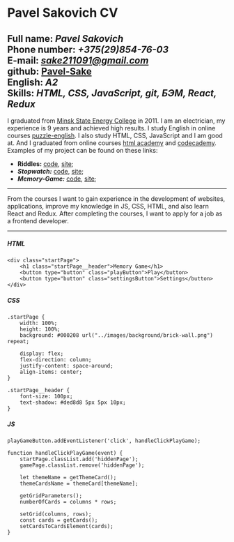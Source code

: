 # Pavel Sakovich CV 

**Full name:** *Pavel Sakovich*  
**Phone number:** *+375(29)854-76-03*   
**E-mail:** *sake211091@gmail.com*   
**github:** [Pavel-Sake](https://github.com/Pavel-Sake)    
**English:** *A2*   
**Skills:** *HTML, CSS, JavaScript, git, БЭМ, React, Redux*
---    


I graduated from [Minsk State Energy College](http://newmgek.unibel.by/) in 2011.
I am an electrician, my experience is 9 years and achieved high results.
I study English in online courses [puzzle-english](https://en.puzzle-english.com/).  I also study HTML, CSS, JavaScript and I am good at.
And I graduated from online courses [html academy](https://htmlacademy.ru/profile/id1017129/achievements) and [codecademy](https://www.codecademy.com/profiles/course4639845410).
Examples of my project can be found on these links:

* **Riddles:** [code](https://github.com/Pavel-Sake/riddles), [site](https://pavel-sake.github.io/riddles/);
* ***Stopwatch:*** [code](https://github.com/Pavel-Sake/stopwatch), [site](https://pavel-sake.github.io/stopwatch/);
* ***Memory-Game:*** [code](https://github.com/Pavel-Sake/Memory-Game), [site](https://pavel-sake.github.io/Memory-Game/);

---

From the courses I want to gain experience in the development of websites,
applications, improve my knowledge in JS, CSS, HTML, and also learn React and Redux.
After completing the courses, I want to apply for a job as a frontend developer.

---

##### HTML

```
<div class="startPage">
    <h1 class="startPage__header">Memory Game</h1>
    <button type="button" class="playButton">Play</button>
    <button type="button" class="settingsButton">Settings</button>
</div>
```

##### CSS

```
.startPage {
    width: 100%;
    height: 100%;
    background: #000208 url("../images/background/brick-wall.png") repeat;

    display: flex;
    flex-direction: column;
    justify-content: space-around;
    align-items: center;
}

.startPage__header {
    font-size: 100px;
    text-shadow: #ded8d8 5px 5px 10px;
}
```

##### JS
```
playGameButton.addEventListener('click', handleClickPlayGame);

function handleClickPlayGame(event) {
    startPage.classList.add('hiddenPage');
    gamePage.classList.remove('hiddenPage');

    let themeName = getThemeCard();
    themeCardsName = themeCard[themeName];

    getGridParameters();
    numberOfCards = columns * rows;

    setGrid(columns, rows);
    const cards = getCards();
    setCardsToCardsElement(cards);
}
```


